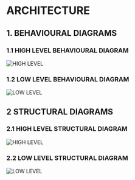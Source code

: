 # ARCHITECTURE

## 1. BEHAVIOURAL DIAGRAMS

### 1.1 HIGH LEVEL BEHAVIOURAL DIAGRAM

![HIGH LEVEL](https://user-images.githubusercontent.com/98815562/155871590-bd805006-668d-470c-b722-aff56ff43e8f.png)

### 1.2 LOW LEVEL BEHAVIOURAL DIAGRAM

![LOW LEVEL](https://user-images.githubusercontent.com/98815562/155871625-8b8a5161-09f7-42a5-9650-374fd5274952.png)

## 2 STRUCTURAL DIAGRAMS

### 2.1 HIGH LEVEL STRUCTURAL DIAGRAM

![HIGH LEVEL](https://user-images.githubusercontent.com/98815562/155871676-56d668e8-d931-49cf-9be5-e3ae46af8d35.png)

### 2.2 LOW LEVEL STRUCTURAL DIAGRAM

![LOW LEVEL](https://user-images.githubusercontent.com/98815562/155871682-040c1e9a-2aa3-4144-834e-76bd9ea63c4c.png)
